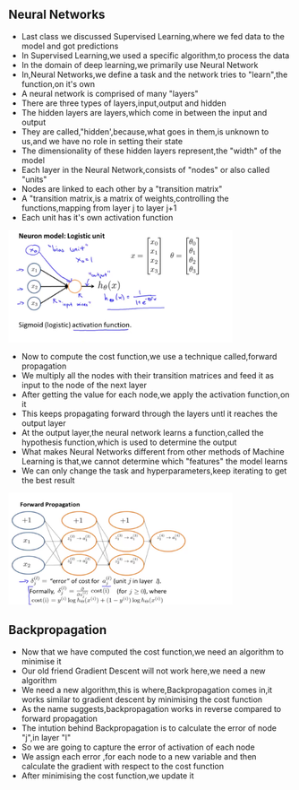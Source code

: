 ## Neural Networks

- Last class we discussed Supervised Learning,where we fed data to the model and got predictions
- In Supervised Learning,we used a specific algorithm,to process the data
- In the domain of deep learning,we primarily use Neural Network
- In,Neural Networks,we define a task and the network tries to "learn",the function,on it's own 
- A neural network is comprised of many "layers"
- There are three types of layers,input,output and hidden
- The hidden layers are layers,which come in between the input and output
- They are called,"hidden',because,what goes in them,is unknown to us,and we have no role in setting their state
- The dimensionality of these hidden layers represent,the "width" of the model
- Each layer in the Neural Network,consists of "nodes" or also called "units"
- Nodes are linked to each other by a "transition matrix"  
- A "transition matrix,is a matrix of weights,controlling the functions,mapping from layer j to layer j+1 
- Each unit has it's own activation function 
 
<p>
  <img src="Neural_Network.PNG" height="200" width="400" alt="Neural Netwrok"/>
</p>

- Now to compute the cost function,we use a technique called,forward propagation
- We multiply all the nodes with their transition matrices and feed it as input to the node of the next layer 
- After getting the value for each node,we apply the activation function,on it 
- This keeps propagating forward through the layers untl it reaches the output layer
- At the output layer,the neural network learns a function,called the hypothesis function,which is used to determine the output
- What makes Neural Networks different from other methods of Machine Learning is that,we cannot determine which "features" the model learns
- We can only change the task and hyperparameters,keep iterating to get the best result 


<p>
  <img src="FP_1.png" height="200" width="400" alt="Forward Propagation" />
</p>

## Backpropagation 
- Now that we have computed the cost function,we need an algorithm to minimise it
- Our old friend Gradient Descent will not work here,we need a new algorithm
- We need a new algorithm,this is where,Backpropagation comes in,it works similar to gradient descent by minimising the cost function 
- As the name suggests,backpropagation works in reverse compared to forward propagation 
- The intution behind Backpropagation is to calculate the error of node "j",in layer "l" 
- So we are going to capture the error of activation of each node 
- We assign each error ,for each node to a new variable and then calculate the gradient with respect to the cost function
- After minimising the cost function,we update it

